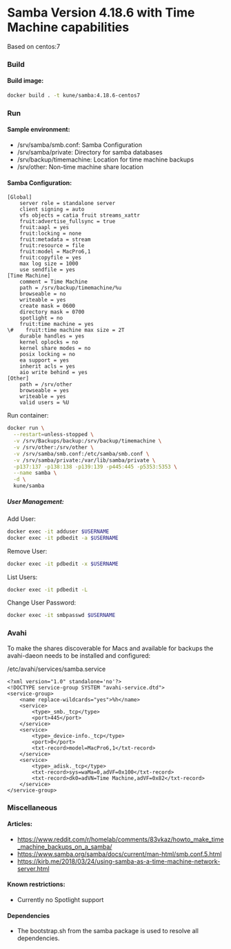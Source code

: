 # Samba Version 4.18.6 with Time Machine capabilities
Based on centos:7

### Build

#### Build image: 
```bash
docker build . -t kune/samba:4.18.6-centos7
```

### Run

#### Sample environment: 
- /srv/samba/smb.conf: Samba Configuration
- /srv/samba/private: Directory for samba databases
- /srv/backup/timemachine: Location for time machine backups
- /srv/other: Non-time machine share location

#### Samba Configuration: 
```
[Global]
    server role = standalone server
    client signing = auto
    vfs objects = catia fruit streams_xattr
    fruit:advertise_fullsync = true
    fruit:aapl = yes
    fruit:locking = none
    fruit:metadata = stream
    fruit:resource = file
    fruit:model = MacPro6,1
    fruit:copyfile = yes
    max log size = 1000
    use sendfile = yes
[Time Machine]
    comment = Time Machine
    path = /srv/backup/timemachine/%u
    browseable = no
    writeable = yes
    create mask = 0600
    directory mask = 0700
    spotlight = no
    fruit:time machine = yes
\#    fruit:time machine max size = 2T
    durable handles = yes
    kernel oplocks = no
    kernel share modes = no
    posix locking = no
    ea support = yes
    inherit acls = yes
    aio write behind = yes
[Other]
    path = /srv/other
    browseable = yes
    writeable = yes
    valid users = %U
```

Run container:
```bash
docker run \
  --restart=unless-stopped \
  -v /srv/Backups/backup:/srv/backup/timemachine \
  -v /srv/other:/srv/other \
  -v /srv/samba/smb.conf:/etc/samba/smb.conf \
  -v /srv/samba/private:/var/lib/samba/private \
  -p137:137 -p138:138 -p139:139 -p445:445 -p5353:5353 \
  --name samba \
  -d \
  kune/samba
```

##### User Management: 
Add User: 
```bash
docker exec -it adduser $USERNAME
docker exec -it pdbedit -a $USERNAME
```

Remove User: 
```bash
docker exec -it pdbedit -x $USERNAME
```

List Users: 
```bash
docker exec -it pdbedit -L
```

Change User Password: 
```bash
docker exec -it smbpasswd $USERNAME
```


### Avahi
To make the shares discoverable for Macs and available for backups the avahi-daeon needs to be installed and configured: 

/etc/avahi/services/samba.service
```
<?xml version="1.0" standalone='no'?>
<!DOCTYPE service-group SYSTEM "avahi-service.dtd">
<service-group>
	<name replace-wildcards="yes">%h</name>
	<service>
		<type>_smb._tcp</type>
		<port>445</port>
	</service>
	<service>
		<type>_device-info._tcp</type>
		<port>0</port>
		<txt-record>model=MacPro6,1</txt-record>
	</service>
	<service>
		<type>_adisk._tcp</type>
		<txt-record>sys=waMa=0,adVF=0x100</txt-record>
		<txt-record>dk0=adVN=Time Machine,adVF=0x82</txt-record>
	</service>
</service-group>
``` 

### Miscellaneous

#### Articles: 
- https://www.reddit.com/r/homelab/comments/83vkaz/howto_make_time_machine_backups_on_a_samba/
- https://www.samba.org/samba/docs/current/man-html/smb.conf.5.html
- https://kirb.me/2018/03/24/using-samba-as-a-time-machine-network-server.html

#### Known restrictions:
- Currently no Spotlight support

#### Dependencies
- The bootstrap.sh from the samba package is used to resolve all dependencies.
